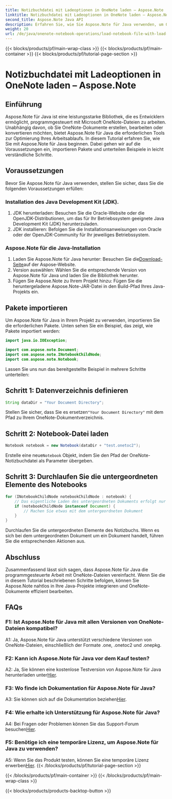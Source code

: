 ```yaml
---
title: Notizbuchdatei mit Ladeoptionen in OneNote laden – Aspose.Note
linktitle: Notizbuchdatei mit Ladeoptionen in OneNote laden – Aspose.Note
second_title: Aspose.Note Java API
description: Erfahren Sie, wie Sie Aspose.Note für Java verwenden, um OneNote-Dateien programmgesteuert zu bearbeiten. Beginnen Sie jetzt mit unserem umfassenden Tutorial.
weight: 20
url: /de/java/onenote-notebook-operations/load-notebook-file-with-load-options/
---
```


{{< blocks/products/pf/main-wrap-class >}}
{{< blocks/products/pf/main-container >}}
{{< blocks/products/pf/tutorial-page-section >}}

# Notizbuchdatei mit Ladeoptionen in OneNote laden – Aspose.Note

## Einführung

Aspose.Note für Java ist eine leistungsstarke Bibliothek, die es Entwicklern ermöglicht, programmgesteuert mit Microsoft OneNote-Dateien zu arbeiten. Unabhängig davon, ob Sie OneNote-Dokumente erstellen, bearbeiten oder konvertieren möchten, bietet Aspose.Note für Java die erforderlichen Tools zur Optimierung Ihres Arbeitsablaufs. In diesem Tutorial erfahren Sie, wie Sie mit Aspose.Note für Java beginnen. Dabei gehen wir auf die Voraussetzungen ein, importieren Pakete und unterteilen Beispiele in leicht verständliche Schritte.

## Voraussetzungen

Bevor Sie Aspose.Note für Java verwenden, stellen Sie sicher, dass Sie die folgenden Voraussetzungen erfüllen:

### Installation des Java Development Kit (JDK).

1. JDK herunterladen: Besuchen Sie die Oracle-Website oder die OpenJDK-Distributionen, um das für Ihr Betriebssystem geeignete Java Development Kit (JDK) herunterzuladen.
2. JDK installieren: Befolgen Sie die Installationsanweisungen von Oracle oder der OpenJDK-Community für Ihr jeweiliges Betriebssystem.

### Aspose.Note für die Java-Installation

1.  Laden Sie Aspose.Note für Java herunter: Besuchen Sie die[Download-Seite](https://releases.aspose.com/note/java/)auf der Aspose-Website.
2. Version auswählen: Wählen Sie die entsprechende Version von Aspose.Note für Java und laden Sie die Bibliothek herunter.
3. Fügen Sie Aspose.Note zu Ihrem Projekt hinzu: Fügen Sie die heruntergeladene Aspose.Note-JAR-Datei in den Build-Pfad Ihres Java-Projekts ein.

## Pakete importieren

Um Aspose.Note für Java in Ihrem Projekt zu verwenden, importieren Sie die erforderlichen Pakete. Unten sehen Sie ein Beispiel, das zeigt, wie Pakete importiert werden:

```java
import java.io.IOException;

import com.aspose.note.Document;
import com.aspose.note.INotebookChildNode;
import com.aspose.note.Notebook;
```

Lassen Sie uns nun das bereitgestellte Beispiel in mehrere Schritte unterteilen:

## Schritt 1: Datenverzeichnis definieren

```java
String dataDir = "Your Document Directory";
```

 Stellen Sie sicher, dass Sie es ersetzen`"Your Document Directory"` mit dem Pfad zu Ihrem OneNote-Dokumentverzeichnis.

## Schritt 2: Notebook-Datei laden

```java
Notebook notebook = new Notebook(dataDir + "test.onetoc2");
```

 Erstelle eine neue`Notebook` Objekt, indem Sie den Pfad der OneNote-Notizbuchdatei als Parameter übergeben.

## Schritt 3: Durchlaufen Sie die untergeordneten Elemente des Notebooks

```java
for (INotebookChildNode notebookChildNode : notebook) {
    // Das eigentliche Laden des untergeordneten Dokuments erfolgt nur hier.
    if (notebookChildNode instanceof Document) {
        // Machen Sie etwas mit dem untergeordneten Dokument
    }
}
```

Durchlaufen Sie die untergeordneten Elemente des Notizbuchs. Wenn es sich bei dem untergeordneten Dokument um ein Dokument handelt, führen Sie die entsprechenden Aktionen aus.

## Abschluss

Zusammenfassend lässt sich sagen, dass Aspose.Note für Java die programmgesteuerte Arbeit mit OneNote-Dateien vereinfacht. Wenn Sie die in diesem Tutorial beschriebenen Schritte befolgen, können Sie Aspose.Note nahtlos in Ihre Java-Projekte integrieren und OneNote-Dokumente effizient bearbeiten.

## FAQs

### F1: Ist Aspose.Note für Java mit allen Versionen von OneNote-Dateien kompatibel?

A1: Ja, Aspose.Note für Java unterstützt verschiedene Versionen von OneNote-Dateien, einschließlich der Formate .one, .onetoc2 und .onepkg.

### F2: Kann ich Aspose.Note für Java vor dem Kauf testen?

 A2: Ja, Sie können eine kostenlose Testversion von Aspose.Note für Java herunterladen unter[Hier](https://releases.aspose.com/).

### F3: Wo finde ich Dokumentation für Aspose.Note für Java?

 A3: Sie können sich auf die Dokumentation beziehen[Hier](https://reference.aspose.com/note/java/).

### F4: Wie erhalte ich Unterstützung für Aspose.Note für Java?

 A4: Bei Fragen oder Problemen können Sie das Support-Forum besuchen[Hier](https://forum.aspose.com/c/note/28).

### F5: Benötige ich eine temporäre Lizenz, um Aspose.Note für Java zu verwenden?

 A5: Wenn Sie das Produkt testen, können Sie eine temporäre Lizenz erwerben[Hier](https://purchase.aspose.com/temporary-license/).
{{< /blocks/products/pf/tutorial-page-section >}}

{{< /blocks/products/pf/main-container >}}
{{< /blocks/products/pf/main-wrap-class >}}

{{< blocks/products/products-backtop-button >}}
